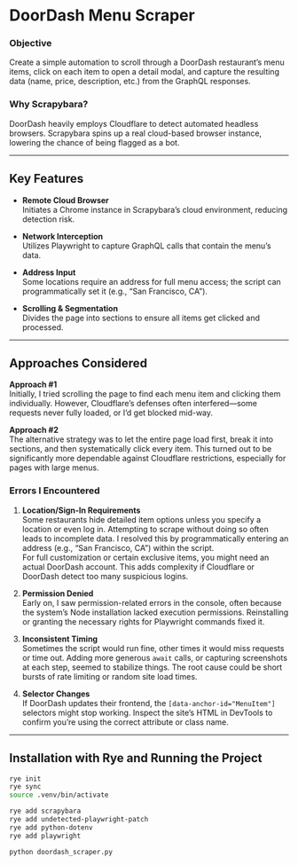 # DoorDash Menu Scraper

### Objective
Create a simple automation to scroll through a DoorDash restaurant’s menu items, click on each item to open a detail modal, and capture the resulting data (name, price, description, etc.) from the GraphQL responses.

### Why Scrapybara?
DoorDash heavily employs Cloudflare to detect automated headless browsers. Scrapybara spins up a real cloud-based browser instance, lowering the chance of being flagged as a bot.

---

## Key Features

- **Remote Cloud Browser**  
  Initiates a Chrome instance in Scrapybara’s cloud environment, reducing detection risk.

- **Network Interception**  
  Utilizes Playwright to capture GraphQL calls that contain the menu’s data.

- **Address Input**  
  Some locations require an address for full menu access; the script can programmatically set it (e.g., “San Francisco, CA”).

- **Scrolling & Segmentation**  
  Divides the page into sections to ensure all items get clicked and processed.

---

## Approaches Considered

**Approach #1**  
Initially, I tried scrolling the page to find each menu item and clicking them individually. However, Cloudflare’s defenses often interfered—some requests never fully loaded, or I’d get blocked mid-way.

**Approach #2**  
The alternative strategy was to let the entire page load first, break it into sections, and then systematically click every item. This turned out to be significantly more dependable against Cloudflare restrictions, especially for pages with large menus.

### Errors I Encountered

1. **Location/Sign-In Requirements**  
   Some restaurants hide detailed item options unless you specify a location or even log in. Attempting to scrape without doing so often leads to incomplete data. I resolved this by programmatically entering an address (e.g., “San Francisco, CA”) within the script.  
   For full customization or certain exclusive items, you might need an actual DoorDash account. This adds complexity if Cloudflare or DoorDash detect too many suspicious logins.

2. **Permission Denied**  
   Early on, I saw permission-related errors in the console, often because the system’s Node installation lacked execution permissions. Reinstalling or granting the necessary rights for Playwright commands fixed it.

3. **Inconsistent Timing**  
   Sometimes the script would run fine, other times it would miss requests or time out. Adding more generous `await` calls, or capturing screenshots at each step, seemed to stabilize things. The root cause could be short bursts of rate limiting or random site load times.

4. **Selector Changes**  
   If DoorDash updates their frontend, the `[data-anchor-id="MenuItem"]` selectors might stop working. Inspect the site’s HTML in DevTools to confirm you’re using the correct attribute or class name.

---

## Installation with Rye and Running the Project

```bash
rye init
rye sync
source .venv/bin/activate

rye add scrapybara
rye add undetected-playwright-patch
rye add python-dotenv
rye add playwright

python doordash_scraper.py

